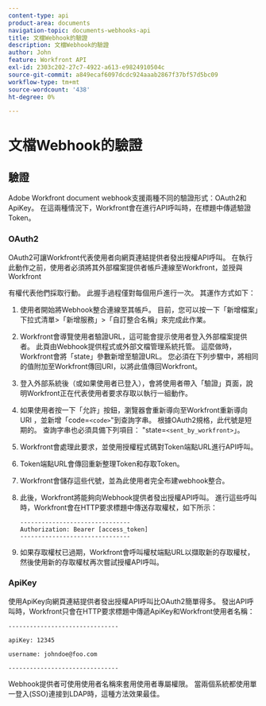 ```yaml
---
content-type: api
product-area: documents
navigation-topic: documents-webhooks-api
title: 文檔Webhook的驗證
description: 文檔Webhook的驗證
author: John
feature: Workfront API
exl-id: 2303c202-27c7-4922-a613-e9824910504c
source-git-commit: a849ecaf6097dcdc924aaab2867f37bf57d5bc09
workflow-type: tm+mt
source-wordcount: '438'
ht-degree: 0%

---
```


# 文檔Webhook的驗證

## 驗證

Adobe Workfront document webhook支援兩種不同的驗證形式：OAuth2和ApiKey。 在這兩種情況下，Workfront會在進行API呼叫時，在標題中傳遞驗證Token。

### OAuth2

OAuth2可讓Workfront代表使用者向網頁連結提供者發出授權API呼叫。 在執行此動作之前，使用者必須將其外部檔案提供者帳戶連線至Workfront，並授與Workfront

有權代表他們採取行動。 此握手過程僅對每個用戶進行一次。 其運作方式如下：

1. 使用者開始將Webhook整合連線至其帳戶。 目前，您可以按一下「新增檔案」下拉式清單>「新增服務」>「自訂整合名稱」來完成此作業。
1. Workfront會導覽使用者驗證URL，這可能會提示使用者登入外部檔案提供者。 此頁由Webhook提供程式或外部文檔管理系統托管。 這麼做時，Workfront會將「state」參數新增至驗證URL。 您必須在下列步驟中，將相同的值附加至Workfront傳回URI，以將此值傳回Workfront。
1. 登入外部系統後（或如果使用者已登入），會將使用者帶入「驗證」頁面，說明Workfront正在代表使用者要求存取以執行一組動作。
1. 如果使用者按一下「允許」按鈕，瀏覽器會重新導向至Workfront重新導向URI ，並新增「code=`<code>`&quot;到查詢字串。 根據OAuth2規格，此代號是短期的。 查詢字串也必須具備下列項目： &quot;state=`<sent_by_workfront>`」。
1. Workfront會處理此要求，並使用授權程式碼對Token端點URL進行API呼叫。
1. Token端點URL會傳回重新整理Token和存取Token。
1. Workfront會儲存這些代號，並為此使用者完全布建webhook整合。
1. 此後，Workfront將能夠向Webhook提供者發出授權API呼叫。 進行這些呼叫時，Workfront會在HTTP要求標題中傳送存取權杖，如下所示：

   ```
   -------------------------------  
   Authorization: Bearer [access_token] ­­­­­­­­­­­­­­­­­­­­­­­­­­  
   -------------------------------
   ```

1. 如果存取權杖已過期，Workfront會呼叫權杖端點URL以擷取新的存取權杖，然後使用新的存取權杖再次嘗試授權API呼叫。

### ApiKey

使用ApiKey向網頁連結提供者發出授權API呼叫比OAuth2簡單得多。 發出API呼叫時，Workfront只會在HTTP要求標題中傳遞ApiKey和Workfront使用者名稱： 

```
-------------------------------

apiKey: 12345

username: johndoe@foo.com

-------------------------------
```

Webhook提供者可使用使用者名稱來套用使用者專屬權限。 當兩個系統都使用單一登入(SSO)連接到LDAP時，這種方法效果最佳。

<!--
<div data-mc-conditions="QuicksilverOrClassic.Draft mode">
<h3>Adding Request Headers (optional)</h3>
<p>In addition to using either OAuth2 tokens or an ApiKey for authentication, Workfront can send a predefined set of headers to the webhook provider for every API call. A Workfront admin can setup set this up when&nbsp;registering or editing a Webook Integration, as described in the section above. See Registering a Webhook Integration.</p>
<p>For example, this can be used for Basic Authentication. To do this, the Workfront administrator would add the following Request Header information in the Custom Integration dialog:</p>
<p>&nbsp; &nbsp; &nbsp;Authorization Basic QWxhZGRpbjpvcGVuIHNlc2FtZQ==</p>
<p>where QWxhZGRpbjpvcGVuIHNlc2FtZQ== is a base-64 encoded string of “username:password”. See Basic Authentication . Provided that this added, Workfront will pass this in the HTTP request header, in addition to other request headers:&nbsp;</p>
<p>-------------------------------</p>
<p>apiKey: 12345</p>
<p>username: johndoe@foo.com</p>
<p>Authorization: Basic QWxhZGRpbjpvcGVuIHNlc2FtZQ== ­­­­­­­­­­­­­­­­­­­­­­­­­­</p>
<p>-------------------------------</p>
</div>
-->
